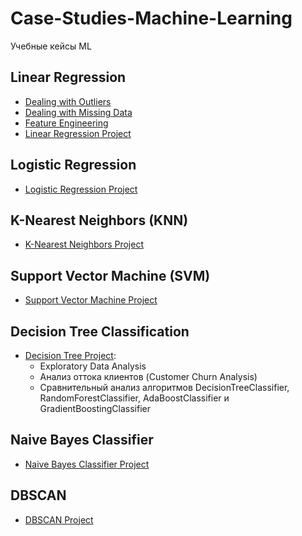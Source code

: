 # Case-Studies-Machine-Learning
Учебные кейсы ML

## Linear Regression
- [Dealing with Outliers](https://github.com/Advantl/Case-Studies-Machine-Learning/blob/main/ml_linear_regression_outliers.ipynb)
- [Dealing with Missing Data](https://github.com/Advantl/Case-Studies-Machine-Learning/blob/main/ml_linear_regression_missing_data.ipynb)
- [Feature Engineering](https://github.com/Advantl/Case-Studies-Machine-Learning/blob/main/ml_linear_regression_feature_engineering.ipynb)
- [Linear Regression Project](https://github.com/Advantl/Case-Studies-Machine-Learning/blob/main/ml_linear_regression_project.ipynb)  

## Logistic Regression
- [Logistic Regression Project](https://github.com/Advantl/Case-Studies-Machine-Learning/blob/main/ml_%20logistic_regression_project.ipynb)  

## K-Nearest Neighbors (KNN)  
- [K-Nearest Neighbors Project](https://github.com/Advantl/Case-Studies-Machine-Learning/blob/main/ml_knn.ipynb)  

## Support Vector Machine (SVM)  
- [Support Vector Machine Project](https://github.com/Advantl/Case-Studies-Machine-Learning/blob/main/ml_svm.ipynb)  

## Decision Tree Classification  
- [Decision Tree Project](https://github.com/Advantl/Case-Studies-Machine-Learning/blob/main/ml_decision_tree_classification.ipynb):  
  - Exploratory Data Analysis  
  - Анализ оттока клиентов (Customer Churn Analysis)  
  - Cравнительный анализ алгоритмов DecisionTreeClassifier, RandomForestClassifier, AdaBoostClassifier и GradientBoostingClassifier
 
## Naive Bayes Classifier  
- [Naive Bayes Classifier Project](https://github.com/Advantl/Case-Studies-Machine-Learning/blob/main/ml_naive_bayes_classifier.ipynb)  

## DBSCAN  
- [DBSCAN Project](https://github.com/Advantl/Case-Studies-Machine-Learning/blob/main/ml_dbscan.ipynb)

